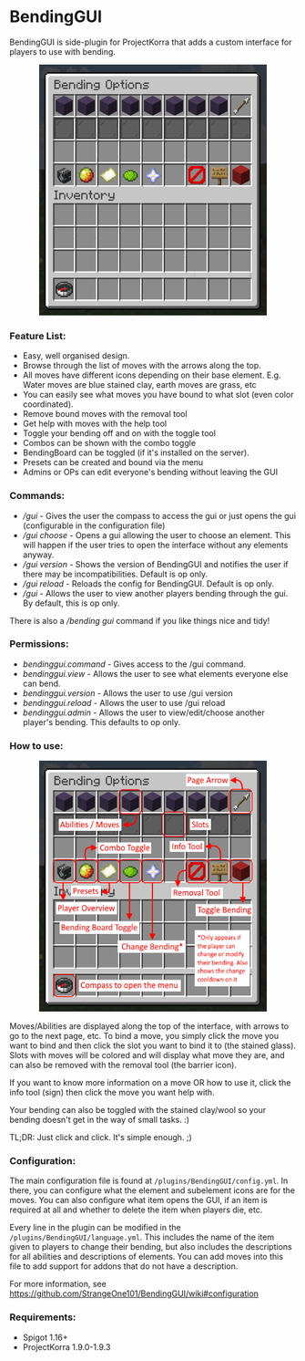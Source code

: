 # BendingGUI

BendingGUI is side-plugin for ProjectKorra that adds a custom interface for players to use with bending.

<p align="center"><img src="docs/menu.png" height=440 width =400 /></p>

### Feature List:

- Easy, well organised design.
- Browse through the list of moves with the arrows along the top.
- All moves have different icons depending on their base element. E.g. Water moves are blue stained clay, earth moves are grass, etc
- You can easily see what moves you have bound to what slot (even color coordinated).
- Remove bound moves with the removal tool
- Get help with moves with the help tool
- Toggle your bending off and on with the toggle tool
- Combos can be shown with the combo toggle
- BendingBoard can be toggled (if it's installed on the server).
- Presets can be created and bound via the menu
- Admins or OPs can edit everyone's bending without leaving the GUI

### Commands:

- */gui* - Gives the user the compass to access the gui or just opens the gui (configurable in the configuration file)
- */gui choose* - Opens a gui allowing the user to choose an element. This will happen if the user tries to open the interface without any elements anyway.
- */gui version* - Shows the version of BendingGUI and notifies the user if there may be incompatibilities. Default is op only.
- */gui reload* - Reloads the config for BendingGUI. Default is op only.
- */gui <player>* - Allows the user to view another players bending through the gui. By default, this is op only.

There is also a */bending gui* command if you like things nice and tidy!

### Permissions:

- *bendinggui.command* - Gives access to the /gui command.
- *bendinggui.view* - Allows the user to see what elements everyone else can bend.
- *bendinggui.version* - Allows the user to use /gui version
- *bendinggui.reload* - Allows the user to use /gui reload
- *bendinggui.admin* - Allows the user to view/edit/choose another player's bending. This defaults to op only.

### How to use:

<p align="center"><img src="docs/guide.png" height=440 width=400 /></p>

Moves/Abilities are displayed along the top of the interface, with arrows to go to the next page, etc. To bind a move, you simply click the move you want to bind and then click the slot you want to bind it to (the stained glass). Slots with moves will be colored and will display what move they are, and can also be removed with the removal tool (the barrier icon).

If you want to know more information on a move OR how to use it, click the info tool (sign) then click the move you want help with.

Your bending can also be toggled with the stained clay/wool so your bending doesn't get in the way of small tasks. :)

TL;DR: Just click and click. It's simple enough. ;)

### Configuration:
The main configuration file is found at `/plugins/BendingGUI/config.yml`. In there, you can configure what the element and subelement icons are for the moves. You can also configure what item opens the GUI, if an item is required at all and whether to delete the item when players die, etc.
  
Every line in the plugin can be modified in the `/plugins/BendingGUI/language.yml`. This includes the name of the item given to players to change their bending, but also includes the descriptions for all abilities and descriptions of elements. You can add moves into this file to add support for addons that do not have a description.

For more information, see https://github.com/StrangeOne101/BendingGUI/wiki#configuration

### Requirements:

- Spigot 1.16+
- ProjectKorra 1.9.0-1.9.3
